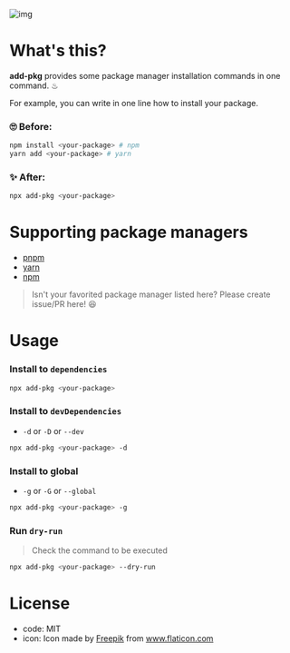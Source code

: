 ![img](https://i.imgur.com/zyhDxxP.png)

# What's this?

**add-pkg** provides some package manager installation commands in one command. ♨︎

For example, you can write in one line how to install your package.

### 🙄 Before:

```bash
npm install <your-package> # npm
yarn add <your-package> # yarn
```

### ✨ After:

```bash
npx add-pkg <your-package>
```

# Supporting package managers

- [pnpm](https://pnpm.js.org/)
- [yarn](https://yarnpkg.com/)
- [npm](https://www.npmjs.com/)

> Isn't your favorited package manager listed here? Please create issue/PR here! 😆

# Usage

### Install to `dependencies`

```bash
npx add-pkg <your-package>
```

### Install to `devDependencies`

- `-d` or `-D` or `--dev`

```bash
npx add-pkg <your-package> -d
```

### Install to global

- `-g` or `-G` or `--global`

```bash
npx add-pkg <your-package> -g
```

### Run `dry-run`

> Check the command to be executed

```bash
npx add-pkg <your-package> --dry-run
```

# License

- code: MIT
- icon: Icon made by [Freepik](https://www.freepik.com/) from www.flaticon.com
